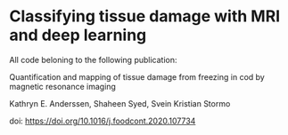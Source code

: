 # Classifying tissue damage with MRI and deep learning
All code beloning to the following publication:

Quantification and mapping of tissue damage from freezing in cod by magnetic resonance imaging

Kathryn E. Anderssen, Shaheen Syed, Svein Kristian Stormo

doi: https://doi.org/10.1016/j.foodcont.2020.107734

